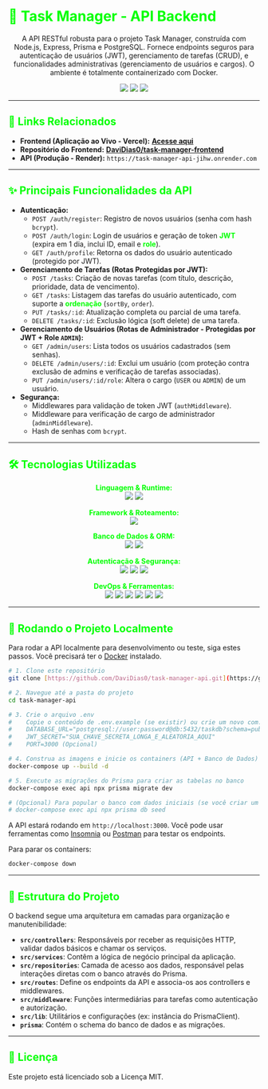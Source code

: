 # <span style="color:#00FF00">🎯 Task Manager - API Backend</span>

<p align="center">
  A API RESTful robusta para o projeto Task Manager, construída com Node.js, Express, Prisma e PostgreSQL. Fornece endpoints seguros para autenticação de usuários (JWT), gerenciamento de tarefas (CRUD), e funcionalidades administrativas (gerenciamento de usuários e cargos). O ambiente é totalmente containerizado com Docker.
</p>

<p align="center">
  <img src="https://img.shields.io/badge/Status-Concluído-000?style=for-the-badge&labelColor=000&color=00FF00" />
  <img src="https://img.shields.io/github/license/DaviDias0/task-manager-api?style=for-the-badge&color=00FF00&labelColor=000" />
  <img src="https://github.com/DaviDias0/task-manager-api/actions/workflows/ci.yml/badge.svg?branch=main" />
</p>

---

## <span style="color:#00FF00">🔗 Links Relacionados</span>

- **Frontend (Aplicação ao Vivo - Vercel):** [**Acesse aqui**](https://task-manager-frontend-git-main-sdavi01724-9026s-projects.vercel.app/)
- **Repositório do Frontend:** [**DaviDias0/task-manager-frontend**](https://github.com/DaviDias0/task-manager-frontend)
- **API (Produção - Render):** `https://task-manager-api-jihw.onrender.com`

---

## <span style="color:#00FF00">✨ Principais Funcionalidades da API</span>

- **Autenticação:**
  - `POST /auth/register`: Registro de novos usuários (senha com hash `bcrypt`).
  - `POST /auth/login`: Login de usuários e geração de token <strong style="color:#00FF00">JWT</strong> (expira em 1 dia, inclui ID, email e <strong style="color:#00FF00">role</strong>).
  - `GET /auth/profile`: Retorna os dados do usuário autenticado (protegido por JWT).
- **Gerenciamento de Tarefas (Rotas Protegidas por JWT):**
  - `POST /tasks`: Criação de novas tarefas (com título, descrição, prioridade, data de vencimento).
  - `GET /tasks`: Listagem das tarefas do usuário autenticado, com suporte a <strong style="color:#00FF00">ordenação</strong> (`sortBy`, `order`).
  - `PUT /tasks/:id`: Atualização completa ou parcial de uma tarefa.
  - `DELETE /tasks/:id`: Exclusão lógica (soft delete) de uma tarefa.
- **Gerenciamento de Usuários (Rotas de Administrador - Protegidas por JWT + Role `ADMIN`):**
  - `GET /admin/users`: Lista todos os usuários cadastrados (sem senhas).
  - `DELETE /admin/users/:id`: Exclui um usuário (com proteção contra exclusão de admins e verificação de tarefas associadas).
  - `PUT /admin/users/:id/role`: Altera o cargo (`USER` ou `ADMIN`) de um usuário.
- **Segurança:**
  - Middlewares para validação de token JWT (`authMiddleware`).
  - Middleware para verificação de cargo de administrador (`adminMiddleware`).
  - Hash de senhas com `bcrypt`.

---

## <span style="color:#00FF00">🛠️ Tecnologias Utilizadas</span>

<p align="center">
  <strong style="color:#00FF00">Linguagem & Runtime:</strong><br>
  <img src="https://img.shields.io/badge/Node.js-000?style=for-the-badge&logo=nodedotjs&logoColor=00FF00" />
  <img src="https://img.shields.io/badge/JavaScript-000?style=for-the-badge&logo=javascript&logoColor=00FF00" />
</p>
<p align="center">
  <strong style="color:#00FF00">Framework & Roteamento:</strong><br>
  <img src="https://img.shields.io/badge/Express.js-000?style=for-the-badge&logo=express&logoColor=00FF00" />
</p>
<p align="center">
  <strong style="color:#00FF00">Banco de Dados & ORM:</strong><br>
  <img src="https://img.shields.io/badge/PostgreSQL-000?style=for-the-badge&logo=postgresql&logoColor=00FF00" />
  <img src="https://img.shields.io/badge/Prisma-000?style=for-the-badge&logo=prisma&logoColor=00FF00" />
</p>
<p align="center">
  <strong style="color:#00FF00">Autenticação & Segurança:</strong><br>
  <img src="https://img.shields.io/badge/JWT-000?style=for-the-badge&logo=jsonwebtokens&logoColor=00FF00" />
  <img src="https://img.shields.io/badge/Bcrypt-000?style=for-the-badge&logo=bcrypt&logoColor=00FF00" />
  <img src="https://img.shields.io/badge/CORS-000?style=for-the-badge&logo=cors&logoColor=00FF00" />
</p>
<p align="center">
  <strong style="color:#00FF00">DevOps & Ferramentas:</strong><br>
  <img src="https://img.shields.io/badge/Docker-000?style=for-the-badge&logo=docker&logoColor=00FF00" />
  <img src="https://img.shields.io/badge/Docker_Compose-000?style=for-the-badge&logo=docker&logoColor=00FF00" />
  <img src="https://img.shields.io/badge/Git-000?style=for-the-badge&logo=git&logoColor=00FF00" />
  <img src="https://img.shields.io/badge/GitHub-000?style=for-the-badge&logo=github&logoColor=00FF00" />
  <img src="https://img.shields.io/badge/GitHub_Actions_(CI)-000?style=for-the-badge&logo=githubactions&logoColor=00FF00" />
  <img src="https://img.shields.io/badge/Render_(Deploy)-000?style=for-the-badge&logo=render&logoColor=00FF00" />
</p>

---

## <span style="color:#00FF00">🚀 Rodando o Projeto Localmente</span>

Para rodar a API localmente para desenvolvimento ou teste, siga estes passos. Você precisará ter o [Docker](https://www.docker.com/products/docker-desktop/) instalado.

```bash
# 1. Clone este repositório
git clone [https://github.com/DaviDias0/task-manager-api.git](https://github.com/DaviDias0/task-manager-api.git)

# 2. Navegue até a pasta do projeto
cd task-manager-api

# 3. Crie o arquivo .env
#    Copie o conteúdo de .env.example (se existir) ou crie um novo com:
#    DATABASE_URL="postgresql://user:password@db:5432/taskdb?schema=public"
#    JWT_SECRET="SUA_CHAVE_SECRETA_LONGA_E_ALEATORIA_AQUI"
#    PORT=3000 (Opcional)

# 4. Construa as imagens e inicie os containers (API + Banco de Dados)
docker-compose up --build -d

# 5. Execute as migrações do Prisma para criar as tabelas no banco
docker-compose exec api npx prisma migrate dev

# (Opcional) Para popular o banco com dados iniciais (se você criar um script seed.js)
# docker-compose exec api npx prisma db seed
```

A API estará rodando em `http://localhost:3000`. Você pode usar ferramentas como [Insomnia](https://insomnia.rest/) ou [Postman](https://www.postman.com/) para testar os endpoints.

Para parar os containers:
```bash
docker-compose down
```

---

## <span style="color:#00FF00">🔧 Estrutura do Projeto</span>

O backend segue uma arquitetura em camadas para organização e manutenibilidade:

- **`src/controllers`**: Responsáveis por receber as requisições HTTP, validar dados básicos e chamar os serviços.
- **`src/services`**: Contêm a lógica de negócio principal da aplicação.
- **`src/repositories`**: Camada de acesso aos dados, responsável pelas interações diretas com o banco através do Prisma.
- **`src/routes`**: Define os endpoints da API e associa-os aos controllers e middlewares.
- **`src/middleware`**: Funções intermediárias para tarefas como autenticação e autorização.
- **`src/lib`**: Utilitários e configurações (ex: instância do PrismaClient).
- **`prisma`**: Contém o schema do banco de dados e as migrações.

---

## <span style="color:#00FF00">📄 Licença</span>

Este projeto está licenciado sob a Licença MIT.

